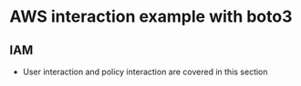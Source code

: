 # AWS interaction example with boto3
## IAM
- User interaction and policy interaction are covered in this section
